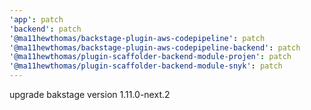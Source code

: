 ```yaml
---
'app': patch
'backend': patch
'@ma11hewthomas/backstage-plugin-aws-codepipeline': patch
'@ma11hewthomas/backstage-plugin-aws-codepipeline-backend': patch
'@ma11hewthomas/plugin-scaffolder-backend-module-projen': patch
'@ma11hewthomas/plugin-scaffolder-backend-module-snyk': patch
---
```


upgrade bakstage version 1.11.0-next.2
